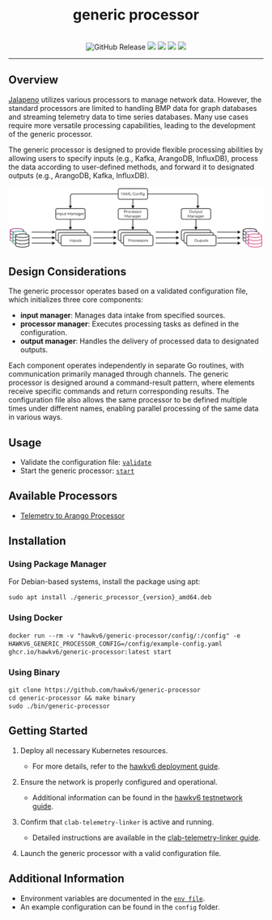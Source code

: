 <h1 align="center">generic processor</h1>
<p align="center">
    <br>
    <img alt="GitHub Release" src="https://img.shields.io/github/v/release/hawkv6/generic-processor?display_name=release&style=flat-square">
    <img src="https://img.shields.io/badge/go%20report-A+-brightgreen.svg?style=flat-square">
    <img src="https://img.shields.io/github/actions/workflow/status/hawkv6/generic-processor/testing.yaml?style=flat-square&label=tests">
    <img src="https://img.shields.io/codecov/c/github/hawkv6/generic-processor?style=flat-square">
    <img src="https://img.shields.io/github/actions/workflow/status/hawkv6/generic-processor/golangci-lint.yaml?style=flat-square&label=checks">
</p>

<p align="center">
</p>

---

## Overview
[Jalapeno](https://github.com/cisco-open/jalapeno) utilizes various processors to manage network data. However, the standard processors are limited to handling BMP data for graph databases and streaming telemetry data to time series databases. Many use cases require more versatile processing capabilities, leading to the development of the generic processor.

The generic processor is designed to provide flexible processing abilities by allowing users to specify inputs (e.g., Kafka, ArangoDB, InfluxDB), process the data according to user-defined methods, and forward it to designated outputs (e.g., ArangoDB, Kafka, InfluxDB).

![Generic Processor Overview](docs/images/generic-processor-overview.drawio.svg)

## Design Considerations

The generic processor operates based on a validated configuration file, which initializes three core components:

- **input manager**: Manages data intake from specified sources.
- **processor manager**: Executes processing tasks as defined in the configuration.
- **output manager**: Handles the delivery of processed data to designated outputs.

Each component operates independently in separate Go routines, with communication primarily managed through channels. The generic processor is designed around a command-result pattern, where elements receive specific commands and return corresponding results. The configuration file also allows the same processor to be defined multiple times under different names, enabling parallel processing of the same data in various ways.

## Usage

- Validate the configuration file: [`validate`](/docs/commands/validate.md)
- Start the generic processor: [`start`](/docs/commands/start.md)

## Available Processors
- [Telemetry to Arango Processor](docs/processors/telemetry-to-arango.md)


## Installation

### Using Package Manager
For Debian-based systems, install the package using apt:
```
sudo apt install ./generic_processor_{version}_amd64.deb
```

### Using Docker 
```
docker run --rm -v "hawkv6/generic-processor/config/:/config" -e HAWKV6_GENERIC_PROCESSOR_CONFIG=/config/example-config.yaml ghcr.io/hawkv6/generic-processor:latest start
```

### Using Binary
```
git clone https://github.com/hawkv6/generic-processor
cd generic-processor && make binary
sudo ./bin/generic-processor
```

## Getting Started

1. Deploy all necessary Kubernetes resources.
   - For more details, refer to the [hawkv6 deployment guide](https://github.com/hawkv6/deployment).

2. Ensure the network is properly configured and operational.
   - Additional information can be found in the [hawkv6 testnetwork guide](https://github.com/hawkv6/network).

3. Confirm that `clab-telemetry-linker` is active and running.
   - Detailed instructions are available in the [clab-telemetry-linker guide](https://github.com/hawkv6/generic-processor).

4. Launch the generic processor with a valid configuration file.


## Additional Information
- Environment variables are documented in the [`env file`](docs/env.md).
- An example configuration can be found in the `config` folder.
